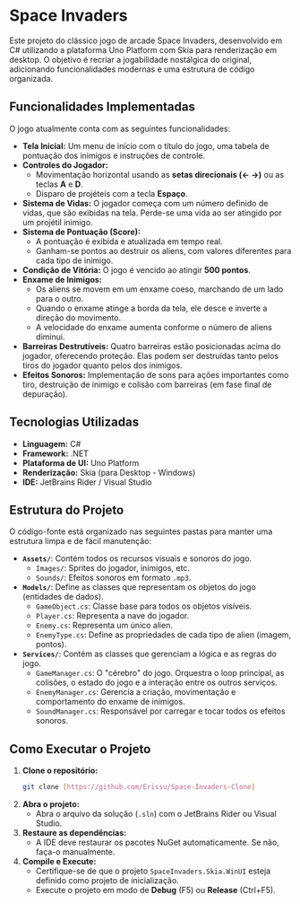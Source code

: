 # Space Invaders

Este projeto do clássico jogo de arcade Space Invaders, desenvolvido em C\# utilizando a plataforma Uno Platform com Skia para renderização em desktop. O objetivo é recriar a jogabilidade nostálgica do original, adicionando funcionalidades modernas e uma estrutura de código organizada.

## Funcionalidades Implementadas

O jogo atualmente conta com as seguintes funcionalidades:

* **Tela Inicial:** Um menu de início com o título do jogo, uma tabela de pontuação dos inimigos e instruções de controle.
* **Controles do Jogador:**
    * Movimentação horizontal usando as **setas direcionais (← →)** ou as teclas **A** e **D**.
    * Disparo de projéteis com a tecla **Espaço**.
* **Sistema de Vidas:** O jogador começa com um número definido de vidas, que são exibidas na tela. Perde-se uma vida ao ser atingido por um projétil inimigo.
* **Sistema de Pontuação (Score):**
    * A pontuação é exibida e atualizada em tempo real.
    * Ganham-se pontos ao destruir os aliens, com valores diferentes para cada tipo de inimigo.
* **Condição de Vitória:** O jogo é vencido ao atingir **500 pontos**.
* **Enxame de Inimigos:**
    * Os aliens se movem em um enxame coeso, marchando de um lado para o outro.
    * Quando o enxame atinge a borda da tela, ele desce e inverte a direção do movimento.
    * A velocidade do enxame aumenta conforme o número de aliens diminui.
* **Barreiras Destrutíveis:** Quatro barreiras estão posicionadas acima do jogador, oferecendo proteção. Elas podem ser destruídas tanto pelos tiros do jogador quanto pelos dos inimigos.
* **Efeitos Sonoros:** Implementação de sons para ações importantes como tiro, destruição de inimigo e colisão com barreiras (em fase final de depuração).

##  Tecnologias Utilizadas

* **Linguagem:** C\#
* **Framework:** .NET
* **Plataforma de UI:** Uno Platform
* **Renderização:** Skia (para Desktop - Windows)
* **IDE:** JetBrains Rider / Visual Studio

##  Estrutura do Projeto

O código-fonte está organizado nas seguintes pastas para manter uma estrutura limpa e de fácil manutenção:

* **`Assets/`**: Contém todos os recursos visuais e sonoros do jogo.
    * `Images/`: Sprites do jogador, inimigos, etc.
    * `Sounds/`: Efeitos sonoros em formato `.mp3`.
* **`Models/`**: Define as classes que representam os objetos do jogo (entidades de dados).
    * `GameObject.cs`: Classe base para todos os objetos visíveis.
    * `Player.cs`: Representa a nave do jogador.
    * `Enemy.cs`: Representa um único alien.
    * `EnemyType.cs`: Define as propriedades de cada tipo de alien (imagem, pontos).
* **`Services/`**: Contém as classes que gerenciam a lógica e as regras do jogo.
    * `GameManager.cs`: O "cérebro" do jogo. Orquestra o loop principal, as colisões, o estado do jogo e a interação entre os outros serviços.
    * `EnemyManager.cs`: Gerencia a criação, movimentação e comportamento do enxame de inimigos.
    * `SoundManager.cs`: Responsável por carregar e tocar todos os efeitos sonoros.

##  Como Executar o Projeto

1.  **Clone o repositório:**
    ```bash
    git clone [https://github.com/Erissu/Space-Invaders-Clone]
    ```
2.  **Abra o projeto:**
    * Abra o arquivo da solução (`.sln`) com o JetBrains Rider ou Visual Studio.
3.  **Restaure as dependências:**
    * A IDE deve restaurar os pacotes NuGet automaticamente. Se não, faça-o manualmente.
4.  **Compile e Execute:**
    * Certifique-se de que o projeto `SpaceInvaders.Skia.WinUI` esteja definido como projeto de inicialização.
    * Execute o projeto em modo de **Debug** (F5) ou **Release** (Ctrl+F5).



